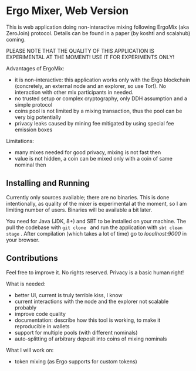 # Ergo Mixer, Web Version 

This is web application doing non-interactive mixing following ErgoMix (aka ZeroJoin) protocol. Details can be found in a paper (by koshti and scalahub) coming.

PLEASE NOTE THAT THE QUALITY OF THIS APPLICATION IS EXPERIMENTAL AT THE MOMENT! USE IT FOR EXPERIMENTS ONLY!

Advantages of ErgoMix:
 * it is non-interactive: this application works only with the Ergo blockchain (concretely, an external node and an explorer, so use Tor!). No interaction with other mix participants in needed.
 * no trusted setup or complex cryptography, only DDH assumption and a simple protocol 
 * coins pool is not limited by a mixing transaction, thus the pool can be very big potentially
 * privacy leaks caused by mining fee mitigated by using special fee emission boxes 

Limitations:
 * many mixes needed for good privacy, mixing is not fast then
 * value is not hidden, a coin can be mixed only with a coin of same nominal then

## Installing and Running

Currently only sources available; there are no binaries. This is done intentionally, as quality of the mixer is experimental at the moment, so I am limiting number of users. 
Binaries will be available a bit later.

You need for Java (JDK, 8+) and SBT to be installed on your machine. The pull the codebase with `git clone ` and run the application with `sbt clean stage` . After compilation (which takes a lot of time) 
go to *localhost:9000* in your browser.

## Contributions

Feel free to improve it. No rights reserved. Privacy is a basic human right!

What is needed:

* better UI, current is truly terrible kiss, I know
* current interactions with the node and the explorer not scalable probably
* improve code quality
* documentation: describe how this tool is working, to make it reproducible in wallets
* support for multiple pools (with different nominals)
* auto-splitting of arbitrary deposit into coins of mixing nominals

What I will work on:
* token mixing (as Ergo supports for custom tokens)



